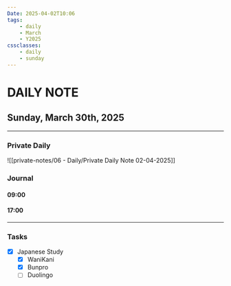 ```yaml
---
Date: 2025-04-02T10:06
tags:
    - daily
    - March
    - Y2025
cssclasses:
    - daily
    - sunday
---
```

# DAILY NOTE
## Sunday, March 30th, 2025
***
### Private Daily

![[private-notes/06 - Daily/Private Daily Note 02-04-2025]]

### Journal

#### 09:00

#### 17:00

***
### Tasks
- [x] Japanese Study
    - [x] WaniKani
    - [x] Bunpro
    - [ ] Duolingo